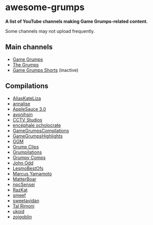 # awesome-grumps
**A list of YouTube channels making Game Grumps-related content.**

Some channels may not upload frequently.


## Main channels
- [Game Grumps](https://www.youtube.com/@GameGrumps)
- [The Grumps](https://www.youtube.com/@thegrumps)
- [Game Grumps Shorts](https://www.youtube.com/@GameGrumpsShorts) (inactive)

## Compilations
- [AliasKateLiza](https://www.youtube.com/@AliasKateLiza)
- [annalise](https://www.youtube.com/@annalies)
- [AppleSauce 3.0](https://www.youtube.com/@ASauce3.0)
- [ayonihsin](https://www.youtube.com/@ayonihsin5236)
- [CCTV Studios](https://www.youtube.com/@CCTVStudios)
- [encéphale ocholocrate](https://www.youtube.com/@encephaleocholocrate7674)
- [GameGrumpsCompilations](https://www.youtube.com/@GameGrumpsCompilations)
- [GameGrumpsHighlights](https://www.youtube.com/@gamegrumpshighlights4794)
- [GGM](https://www.youtube.com/@ggm4382)
- [Grump Clips](https://www.youtube.com/@grumpclips)
- [Grumpilations](https://www.youtube.com/@Grumpilations)
- [Grumpy Comps](https://www.youtube.com/@GrumpyComps)
- [John Odd](https://www.youtube.com/@JohnOdd)
- [LesmoBestOfs](https://www.youtube.com/@LesmoBestOfs92)
- [Marcus Yamamoto](https://www.youtube.com/@marcusyamamoto5200)
- [MatterBoar](https://www.youtube.com/@MatterBoar)
- [npcSensei](https://www.youtube.com/@npcSensei)
- [RazKat](https://www.youtube.com/@RazKat_2023)
- [smeef](https://www.youtube.com/@blueyoshi7)
- [sweetavidan](https://www.youtube.com/@sweetavidan)
- [Tal Rimoni](https://www.youtube.com/@TalRimoni)
- [ukoid](https://www.youtube.com/@ukoid)
- [zoigoblin](https://www.youtube.com/@zoigoblin)
